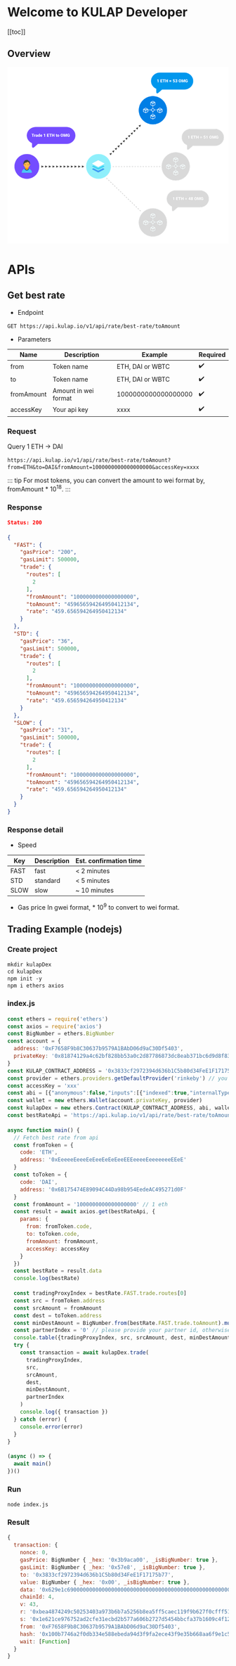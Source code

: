 # Welcome to KULAP Developer

[[toc]]

## Overview
![Overview](./overview.png)

# APIs

## Get best rate
- Endpoint
```
GET https://api.kulap.io/v1/api/rate/best-rate/toAmount
```

- Parameters

| Name       | Description          | Example             | Required   |
|------------|----------------------|---------------------|------------|
| from       | Token name           | ETH, DAI or WBTC    | ✔️          |
| to         | Token name           | ETH, DAI or WBTC    | ✔️          |
| fromAmount | Amount in wei format | 1000000000000000000 | ✔️          |
| accessKey  | Your api key         | xxxx                | ✔️          |
### Request

Query 1 ETH -> DAI
```shell
https://api.kulap.io/v1/api/rate/best-rate/toAmount?from=ETH&to=DAI&fromAmount=1000000000000000000&accessKey=xxxx
```

::: tip
For most tokens, you can convert the amount to wei format by, fromAmount * 10<sup>18</sup>.
:::

### Response
```json
Status: 200

{
  "FAST": {
    "gasPrice": "200",
    "gasLimit": 500000,
    "trade": {
      "routes": [
        2
      ],
      "fromAmount": "1000000000000000000",
      "toAmount": "459656594264950412134",
      "rate": "459.656594264950412134"
    }
  },
  "STD": {
    "gasPrice": "36",
    "gasLimit": 500000,
    "trade": {
      "routes": [
        2
      ],
      "fromAmount": "1000000000000000000",
      "toAmount": "459656594264950412134",
      "rate": "459.656594264950412134"
    }
  },
  "SLOW": {
    "gasPrice": "31",
    "gasLimit": 500000,
    "trade": {
      "routes": [
        2
      ],
      "fromAmount": "1000000000000000000",
      "toAmount": "459656594264950412134",
      "rate": "459.656594264950412134"
    }
  }
}

```
### Response detail
- Speed

| Key  | Description | Est. confirmation time |
|------|-------------|------------------------|
| FAST | fast        | < 2 minutes            |
| STD  | standard    | < 5 minutes            |
| SLOW | slow        | ~ 10 minutes           |

- Gas price
In gwei format, * 10<sup>9</sup> to convert to wei format.

## Trading Example (nodejs)
### Create project
```shell
mkdir kulapDex
cd kulapDex
npm init -y
npm i ethers axios
```
### index.js
```js
const ethers = require('ethers')
const axios = require('axios')
const BigNumber = ethers.BigNumber
const account = {
  address: '0xF7658F9b8C30637b9579A1BAbD06d9aC30Df5403',
  privateKey: '0x81874129a4c62bf828bb53a0c2d87786873dc8eab371bc6d9d8f831b301449da'
}
const KULAP_CONTRACT_ADDRESS = '0x3833cf2972394d636b1C5b80d34FeE1F17175b77'
const provider = ethers.providers.getDefaultProvider('rinkeby') // you can switch to mainnet when ready
const accessKey = 'xxx'
const abi = [{"anonymous":false,"inputs":[{"indexed":true,"internalType":"address","name":"srcAsset","type":"address"},{"indexed":false,"internalType":"uint256","name":"srcAmount","type":"uint256"},{"indexed":true,"internalType":"address","name":"destAsset","type":"address"},{"indexed":false,"internalType":"uint256","name":"destAmount","type":"uint256"},{"indexed":true,"internalType":"address","name":"trader","type":"address"},{"indexed":false,"internalType":"uint256","name":"fee","type":"uint256"}],"name":"Trade","type":"event"},{"constant":true,"inputs":[{"internalType":"uint256","name":"tradingProxyIndex","type":"uint256"},{"internalType":"contract ERC20","name":"src","type":"address"},{"internalType":"contract ERC20","name":"dest","type":"address"},{"internalType":"uint256","name":"srcAmount","type":"uint256"},{"internalType":"uint256","name":"partnerIndex","type":"uint256"}],"name":"getDestinationReturnAmount","outputs":[{"internalType":"uint256","name":"","type":"uint256"}],"payable":false,"stateMutability":"view","type":"function"},{"constant":false,"inputs":[{"internalType":"uint256","name":"tradingProxyIndex","type":"uint256"},{"internalType":"contract ERC20","name":"src","type":"address"},{"internalType":"uint256","name":"srcAmount","type":"uint256"},{"internalType":"contract ERC20","name":"dest","type":"address"},{"internalType":"uint256","name":"minDestAmount","type":"uint256"},{"internalType":"uint256","name":"partnerIndex","type":"uint256"}],"name":"trade","outputs":[{"internalType":"uint256","name":"","type":"uint256"}],"payable":true,"stateMutability":"payable","type":"function"}]
const wallet = new ethers.Wallet(account.privateKey, provider)
const kulapDex = new ethers.Contract(KULAP_CONTRACT_ADDRESS, abi, wallet)
const bestRateApi = 'https://api.kulap.io/v1/api/rate/best-rate/toAmount'

async function main() {
  // Fetch best rate from api
  const fromToken = {
    code: 'ETH',
    address: '0xEeeeeEeeeEeEeeEeEeEeeEEEeeeeEeeeeeeeEEeE'
  }
  const toToken = {
    code: 'DAI',
    address: '0x6B175474E89094C44Da98b954EedeAC495271d0F'
  }
  const fromAmount = '1000000000000000000' // 1 eth
  const result = await axios.get(bestRateApi, {
    params: {
      from: fromToken.code,
      to: toToken.code,
      fromAmount: fromAmount,
      accessKey: accessKey
    }
  })
  const bestRate = result.data
  console.log(bestRate)

  const tradingProxyIndex = bestRate.FAST.trade.routes[0]
  const src = fromToken.address
  const srcAmount = fromAmount
  const dest = toToken.address
  const minDestAmount = BigNumber.from(bestRate.FAST.trade.toAmount).mul('97').div('100').toString() // 3% slippage
  const partnerIndex = '0' // please provide your partner id, otherwise use 0
  console.table({tradingProxyIndex, src, srcAmount, dest, minDestAmount, partnerIndex})
  try {
    const transaction = await kulapDex.trade(
      tradingProxyIndex,
      src,
      srcAmount,
      dest,
      minDestAmount,
      partnerIndex
    )
    console.log({ transaction })
  } catch (error) {
    console.error(error)
  }
}

(async () => {
  await main()
})()
```
### Run
```shell
node index.js
```
### Result
```js
{
  transaction: {
    nonce: 0,
    gasPrice: BigNumber { _hex: '0x3b9aca00', _isBigNumber: true },
    gasLimit: BigNumber { _hex: '0x57e8', _isBigNumber: true },
    to: '0x3833cf2972394d636b1C5b80d34FeE1F17175b77',
    value: BigNumber { _hex: '0x00', _isBigNumber: true },
    data: '0x629e1c690000000000000000000000000000000000000000000000000000000000000002000000000000000000000000eeeeeeeeeeeeeeeeeeeeeeeeeeeeeeeeeeeeeeee0000000000000000000000000000000000000000000000000de0b6b3a76400000000000000000000000000006b175474e89094c44da98b954eedeac495271d0f000000000000000000000000000000000000000000000017eeca7adca662fdf90000000000000000000000000000000000000000000000000000000000000000',
    chainId: 4,
    v: 43,
    r: '0xbea4874249c50253403a973b6b7a5256b8ea5ff5caec119f9b627f0cfff517ae',
    s: '0x1e621ce976752ad2cfe31ecbd2b577a606b2727d5454bbcfa37b1609c4f12e35',
    from: '0xF7658F9b8C30637b9579A1BAbD06d9aC30Df5403',
    hash: '0x100b7746a2f0db334e588ebeda94d3f9fa2ece43f9e35b668aa6f9e1c5c4161b',
    wait: [Function]
  }
}
```